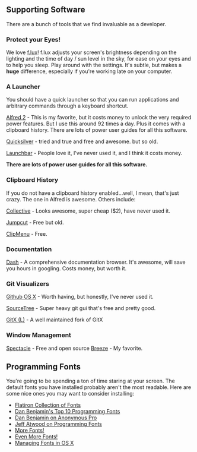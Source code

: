## Supporting Software

There are a bunch of tools that we find invaluable as a developer.

### Protect your Eyes!

We love [f.lux](https://justgetflux.com/)! f.lux adjusts your screen's brightness depending on the lighting and the time of day / sun level in the sky, for ease on your eyes and to help you sleep. Play around with the settings. It's subtle, but makes a **huge** difference, especially if you're working late on your computer.

### A Launcher

You should have a quick launcher so that you can run applications and arbitrary commands through a keyboard shortcut.

[Alfred 2](http://www.alfredapp.com/) - This is my favorite, but it costs money to unlock the very required power features. But I use this around 92 times a day. Plus it comes with a clipboard history. There are lots of power user guides for all this software.

[Quicksilver](http://qsapp.com/) - tried and true and free and awesome. but so old.

[Launchbar](http://www.obdev.at/products/launchbar/index.html) - People love it, I've never used it, and I think it costs money.

**There are lots of power user guides for all this software.**

### Clipboard History

If you do not have a clipboard history enabled...well, I mean, that's just crazy. The one in Alfred is awesome. Others include:

[Collective](http://www.generation-loss.com/) - Looks awesome, super cheap ($2), have never used it.

[Jumpcut](http://jumpcut.sourceforge.net/) - Free but old.

[ClipMenu](http://www.clipmenu.com/) - Free.


### Documentation

[Dash](http://kapeli.com/dash) - A comprehensive documentation browser. It's awesome, will save you hours in googling. Costs money, but worth it.

### Git Visualizers

[Github OS X](http://mac.github.com/) - Worth having, but honestly, I've never used it.

[SourceTree](http://www.sourcetreeapp.com/) - Super heavy git gui that's free and pretty good.

[GitX (L)](http://gitx.laullon.com/) - A well maintained fork of GitX

### Window Management
[Spectacle](http://spectacleapp.com/) - Free and open source
[Breeze](http://www.autumnapps.com/breeze/) - My favorite.

## Programming Fonts

You're going to be spending a ton of time staring at your screen. The default fonts
you have installed probably aren't the most readable. Here are some nice ones you
may want to consider installing:

- [Flatiron Collection of Fonts](http://flatiron-school.s3.amazonaws.com/resources/programming%20fonts.zip)
- [Dan Benjamin's Top 10 Programming Fonts](http://hivelogic.com/articles/top-10-programming-fonts/)
- [Dan Benjamin on Anonymous Pro](http://hivelogic.com/articles/anonymous-pro-programming-monospace-font)
- [Jeff Atwood on Programming Fonts](http://www.codinghorror.com/blog/2007/10/revisiting-programming-fonts.html)
- [More Fonts!](http://www.openwatcom.org/index.php/Programmers_Fonts)
- [Even More Fonts!](http://www.proggyfonts.com/)
- [Managing Fonts in OS X](http://support.apple.com/kb/ht2435)
